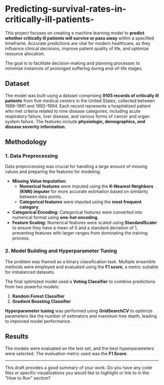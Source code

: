 # Predicting-survival-rates-in-critically-ill-patients-
This project focuses on creating a machine learning model to **predict whether critically ill patients will survive or pass away** within a specified timeframe. Accurate predictions are vital for modern healthcare, as they influence clinical decisions, improve patient quality of life, and optimize resource allocation.

The goal is to facilitate decision-making and planning processes to minimize instances of prolonged suffering during end-of-life stages.

## Dataset

The model was built using a dataset comprising **9105 records of critically ill patients** from five medical centers in the United States, collected between 1989–1991 and 1992–1994. Each record represents a hospitalized patient who met criteria related to nine disease categories, including acute respiratory failure, liver disease, and various forms of cancer and organ system failure. The features include **physiologic, demographics, and disease severity information**.

## Methodology

### 1. Data Preprocessing

Data preprocessing was crucial for handling a large amount of missing values and preparing the features for modeling.

* **Missing Value Imputation:**
    * **Numerical features** were imputed using the **K-Nearest Neighbors (KNN) imputer** for more accurate estimation based on similarity between data points.
    * **Categorical features** were imputed using the **most frequent category**.
* **Categorical Encoding:** Categorical features were converted into numerical format using **one-hot encoding**.
* **Feature Scaling:** Numerical features were scaled using **StandardScaler** to ensure they have a mean of 0 and a standard deviation of 1, preventing features with larger ranges from dominating the training process.


### 2. Model Building and Hyperparameter Tuning

The problem was framed as a binary classification task. Multiple ensemble methods were employed and evaluated using the **F1 score**, a metric suitable for imbalanced datasets.

The final optimized model used a **Voting Classifier** to combine predictions from two powerful models:

1.  **Random Forest Classifier** 
2.  **Gradient Boosting Classifier** 

**Hyperparameter tuning** was performed using **GridSearchCV** to optimize parameters like the number of estimators and maximum tree depth, leading to improved model performance.

## Results

The models were evaluated on the test set, and the best hyperparameters were selected. The evaluation metric used was the **F1 Score**:


***

This draft provides a good summary of your work. Do you have any code files or specific visualizations you would like to highlight or link to in the "How to Run" section?

